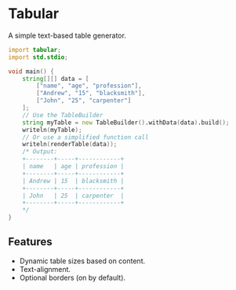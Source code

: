# Tabular
A simple text-based table generator.

```d
import tabular;
import std.stdio;

void main() {
    string[][] data = [
        ["name", "age", "profession"],
        ["Andrew", "15", "blacksmith"],
        ["John", "25", "carpenter"]
    ];
    // Use the TableBuilder
    string myTable = new TableBuilder().withData(data).build();
    writeln(myTable);
    // Or use a simplified function call
    writeln(renderTable(data));
    /* Output:
    +--------+-----+------------+
    | name   | age | profession |
    +--------+-----+------------+
    | Andrew | 15  | blacksmith |
    +--------+-----+------------+
    | John   | 25  | carpenter  |
    +--------+-----+------------+
    */
}
```

## Features
- Dynamic table sizes based on content.
- Text-alignment.
- Optional borders (on by default).
